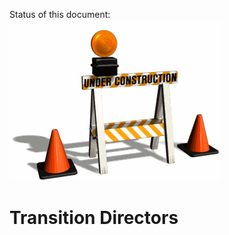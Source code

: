 Status of this document:
![](../_assets/under-construction-flashing-barracade-animation.gif)

# Transition Directors

